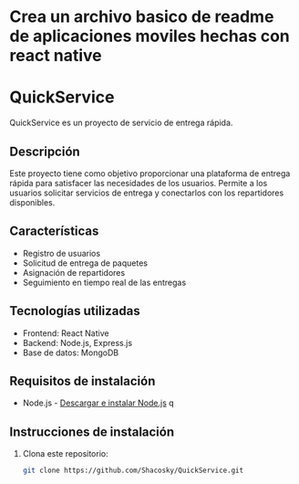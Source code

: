 # Crea un archivo basico de readme de aplicaciones moviles hechas con react native

# QuickService

QuickService es un proyecto de servicio de entrega rápida.

## Descripción

Este proyecto tiene como objetivo proporcionar una plataforma de entrega rápida para satisfacer las necesidades de los usuarios. Permite a los usuarios solicitar servicios de entrega y conectarlos con los repartidores disponibles.

## Características

- Registro de usuarios
- Solicitud de entrega de paquetes
- Asignación de repartidores
- Seguimiento en tiempo real de las entregas

## Tecnologías utilizadas

- Frontend: React Native
- Backend: Node.js, Express.js
- Base de datos: MongoDB

## Requisitos de instalación

- Node.js - [Descargar e instalar Node.js](https://nodejs.org/)
q
## Instrucciones de instalación

1. Clona este repositorio:

   ```bash
   git clone https://github.com/Shacosky/QuickService.git

